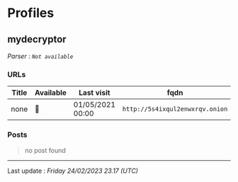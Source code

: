 # Profiles

## **mydecryptor**


_Parser : `Not available`_

### URLs
| Title | Available | Last visit | fqdn | Screenshot 
|---|---|---|---|---|
| none | 🔴 | 01/05/2021 00:00 | `http://5s4ixqul2enwxrqv.onion` | ❌ | 

### Posts

> no post found


 --- 


Last update : _Friday 24/02/2023 23.17 (UTC)_
